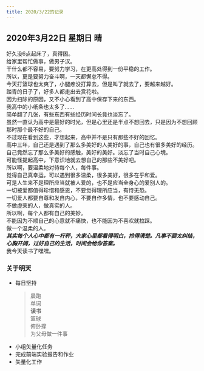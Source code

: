 ```yaml
---
title: 2020/3/22的记录
---
```

## 2020年3月22日 星期日 晴
好久没6点起床了，真得困。  
给家里帮忙做事，做男子汉。  
干什么都不容易，要努力学习，在更高处得到一份平稳的工作。  
所以，更是要努力奋斗啊，一天都懈怠不得。  
今天打篮球也太爽了，小腿疼没打算去，但是叫了就去了，要越来越好。  
踏青的日子了，好多人都走出去赏花啦。  
因为扫除的原因，又不小心看到了高中保存下来的东西。  
我高中的小纸条也太多了......  
简单翻了几张，有些东西有些经历时间长竟也淡忘了。  
虽然一直认为高中是最好的时光，但是心里还是半点不想回去，只是因为不想回顾那时那个最不好的自己。  
不过现在看到这些，才想起来，高中并不是只有那些不好的回忆。  
高中三年，自己还是遇到了那么多美好的人美好的事，自己也有很多美好的经历。  
自己竟然忘了那么多美好的感触，美好的美好。淡忘了当时自己心境。  
可能怪提起高中，下意识地就去想自己的那些不美好吧。  
所以啊，要温柔地对待每个人，每件事。  
觉得自己真幸运，可以遇到很多温柔，很多美好，很多在乎和爱。  
可是人生来不是理所应当就被人爱的，也不是应当全身心的爱别人的。  
一切被爱都值得珍惜和感恩，不要觉得理所应当，有恃无恐。  
一切爱人都要自尊和发自内心，不要自作多情，也不要感动自己。  
不做虚荣的人，做真实的人。  
所以啊，每个人都有自己的美妙。  
不能因为不顺自己的心意就不痛快，也不能因为不喜欢就拉踩。  
做一个温柔的人。  
***其实每个人心中都有一杆秤，大家心里都看得明白，拎得清楚。凡事不要太纠结，心胸开阔，过好自己的生活，时间会给你答案。***  
我今天读书了嘿嘿。  
### 关于明天
* 每日坚持
    > 晨跑  
	> 单词  
	> **读书**  
	> 篮球  
	> 俯卧撑  
	> 为父母做一件事
* 小组矢量化任务  
* 完成前端实验报告和作业  
* 矢量化工作